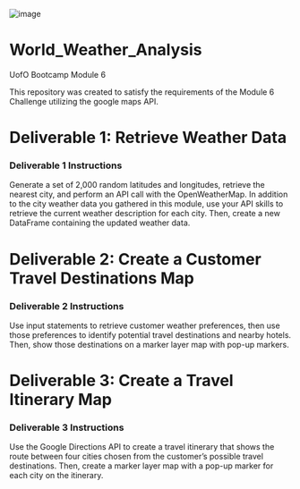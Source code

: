 ![image](https://i.redd.it/qwm4il2p4uxz.gif)
# World_Weather_Analysis
UofO Bootcamp Module 6

This repository was created to satisfy the requirements of the Module 6 Challenge utilizing the google maps API.


# Deliverable 1: Retrieve Weather Data 
### Deliverable 1 Instructions
Generate a set of 2,000 random latitudes and longitudes, retrieve the nearest city, and perform an API call with the OpenWeatherMap. In addition to the city weather data you gathered in this module, use your API skills to retrieve the current weather description for each city. Then, create a new DataFrame containing the updated weather data.

# Deliverable 2: Create a Customer Travel Destinations Map 
### Deliverable 2 Instructions
Use input statements to retrieve customer weather preferences, then use those preferences to identify potential travel destinations and nearby hotels. Then, show those destinations on a marker layer map with pop-up markers.

# Deliverable 3: Create a Travel Itinerary Map 
### Deliverable 3 Instructions
Use the Google Directions API to create a travel itinerary that shows the route between four cities chosen from the customer’s possible travel destinations. Then, create a marker layer map with a pop-up marker for each city on the itinerary.
